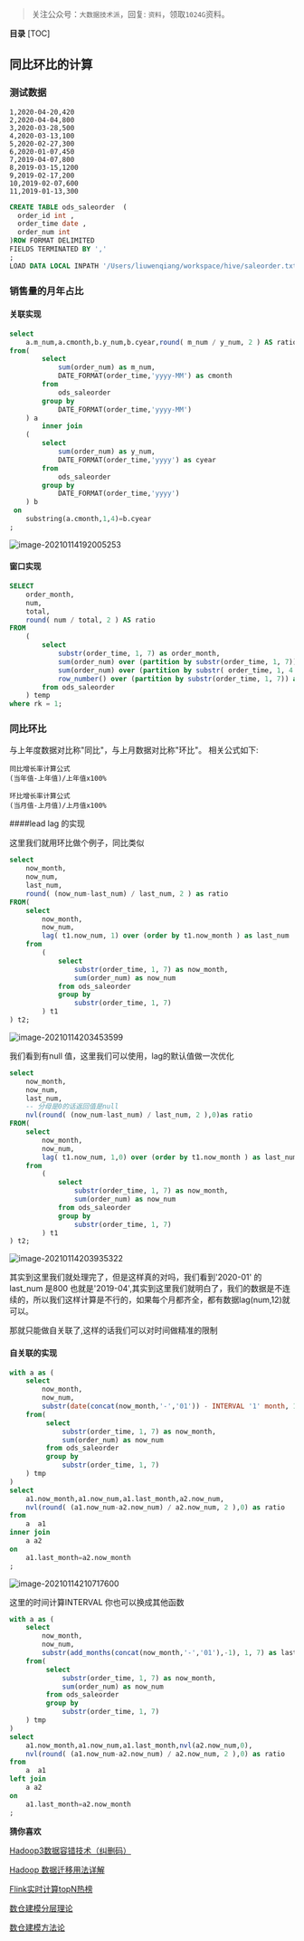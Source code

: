 >关注公众号：`大数据技术派`，回复: `资料`，领取`1024G`资料。

**目录**
[TOC]

## 同比环比的计算

### 测试数据

```
1,2020-04-20,420
2,2020-04-04,800
3,2020-03-28,500
4,2020-03-13,100
5,2020-02-27,300
6,2020-01-07,450
7,2019-04-07,800
8,2019-03-15,1200
9,2019-02-17,200
10,2019-02-07,600
11,2019-01-13,300
```

```sql
CREATE TABLE ods_saleorder  (
  order_id int ,
  order_time date ,
  order_num int
)ROW FORMAT DELIMITED
FIELDS TERMINATED BY ','
;
LOAD DATA LOCAL INPATH '/Users/liuwenqiang/workspace/hive/saleorder.txt' OVERWRITE INTO TABLE ods.ods_saleorder;
```



### 销售量的月年占比

#### 关联实现

```sql
select
    a.m_num,a.cmonth,b.y_num,b.cyear,round( m_num / y_num, 2 ) AS ratio
from(
        select
            sum(order_num) as m_num,
            DATE_FORMAT(order_time,'yyyy-MM') as cmonth
        from
            ods_saleorder
        group by
            DATE_FORMAT(order_time,'yyyy-MM')
    ) a
        inner join
    (
        select
            sum(order_num) as y_num,
            DATE_FORMAT(order_time,'yyyy') as cyear
        from
            ods_saleorder
        group by
            DATE_FORMAT(order_time,'yyyy')
    ) b
 on
    substring(a.cmonth,1,4)=b.cyear
;
```

![image-20210114192005253](https://kingcall.oss-cn-hangzhou.aliyuncs.com/blog/img/image-20210114192005253.png)

#### 窗口实现

```sql
SELECT
    order_month,
    num,
    total,
    round( num / total, 2 ) AS ratio
FROM
    (
        select
            substr(order_time, 1, 7) as order_month,
            sum(order_num) over (partition by substr(order_time, 1, 7)) as num,
            sum(order_num) over (partition by substr( order_time, 1, 4 ) ) total,
            row_number() over (partition by substr(order_time, 1, 7)) as rk
        from ods_saleorder
    ) temp
where rk = 1;
```



### 同比环比

与上年度数据对比称"同比"，与上月数据对比称"环比"。
相关公式如下:

```
同比增长率计算公式
(当年值-上年值)/上年值x100% 

环比增长率计算公式
(当月值-上月值)/上月值x100% 
```

####lead lag 的实现

这里我们就用环比做个例子，同比类似

```sql
select
    now_month,
    now_num,
    last_num,
    round( (now_num-last_num) / last_num, 2 ) as ratio
FROM(
    select
        now_month,
        now_num,
        lag( t1.now_num, 1) over (order by t1.now_month ) as last_num
    from
        (
            select
                substr(order_time, 1, 7) as now_month,
                sum(order_num) as now_num
            from ods_saleorder
            group by
                substr(order_time, 1, 7)
        ) t1
) t2;
```

![image-20210114203453599](https://kingcall.oss-cn-hangzhou.aliyuncs.com/blog/img/image-20210114203453599.png)

我们看到有null 值，这里我们可以使用，lag的默认值做一次优化

```sql
select
    now_month,
    now_num,
    last_num,
    -- 分母是0的话返回值是null
    nvl(round( (now_num-last_num) / last_num, 2 ),0)as ratio
FROM(
    select
        now_month,
        now_num,
        lag( t1.now_num, 1,0) over (order by t1.now_month ) as last_num
    from
        (
            select
                substr(order_time, 1, 7) as now_month,
                sum(order_num) as now_num
            from ods_saleorder
            group by
                substr(order_time, 1, 7)
        ) t1
) t2;
```

![image-20210114203935322](https://kingcall.oss-cn-hangzhou.aliyuncs.com/blog/img/image-20210114203935322.png)

其实到这里我们就处理完了，但是这样真的对吗，我们看到'2020-01' 的last_num 是800 也就是'2019-04',其实到这里我们就明白了，我们的数据是不连续的，所以我们这样计算是不行的，如果每个月都齐全，都有数据lag(num,12)就可以。

那就只能做自关联了,这样的话我们可以对时间做精准的限制

#### 自关联的实现

```sql
with a as (
    select
        now_month,
        now_num,
        substr(date(concat(now_month,'-','01')) - INTERVAL '1' month, 1, 7) as last_month
    from(
         select
             substr(order_time, 1, 7) as now_month,
             sum(order_num) as now_num
         from ods_saleorder
         group by
             substr(order_time, 1, 7)
    ) tmp
)
select
    a1.now_month,a1.now_num,a1.last_month,a2.now_num,
    nvl(round( (a1.now_num-a2.now_num) / a2.now_num, 2 ),0) as ratio
from
    a  a1
inner join
    a a2
on
    a1.last_month=a2.now_month
;
```

![image-20210114210717600](https://kingcall.oss-cn-hangzhou.aliyuncs.com/blog/img/image-20210114210717600.png)

这里的时间计算INTERVAL 你也可以换成其他函数

```sql
with a as (
    select
        now_month,
        now_num,
        substr(add_months(concat(now_month,'-','01'),-1), 1, 7) as last_month
    from(
         select
             substr(order_time, 1, 7) as now_month,
             sum(order_num) as now_num
         from ods_saleorder
         group by
             substr(order_time, 1, 7)
    ) tmp
)
select
    a1.now_month,a1.now_num,a1.last_month,nvl(a2.now_num,0),
    nvl(round( (a1.now_num-a2.now_num) / a2.now_num, 2 ),0) as ratio
from
    a  a1
left join
    a a2
on
    a1.last_month=a2.now_month
;
```

**猜你喜欢**

[Hadoop3数据容错技术（纠删码）](https://mp.weixin.qq.com/s/mznZZo-vqjYdFXN2z5DpPA)

[Hadoop 数据迁移用法详解](https://mp.weixin.qq.com/s/L8k0lO_ZbQy7G_46eshnCw)

[Flink实时计算topN热榜](https://mp.weixin.qq.com/s/9K3oclvWDt0y14DIkDmQrw)

[数仓建模分层理论](https://mp.weixin.qq.com/s/8rpDyo41Kr4r_2wp5hirVA)

[数仓建模方法论](https://mp.weixin.qq.com/s/CTyynCUCLB2lq9S1ujRNaQ)